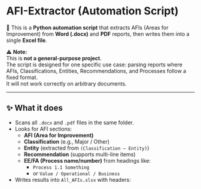 # AFI-Extractor (Automation Script)

📄 This is a **Python automation script** that extracts AFIs (Areas for Improvement) from **Word (.docx)** and **PDF** reports, then writes them into a single **Excel file**.

⚠️ **Note:**  
This is **not a general-purpose project**.  
The script is designed for one specific use case: parsing reports where AFIs, Classifications, Entities, Recommendations, and Processes follow a fixed format.  
It will not work correctly on arbitrary documents.

---

## ✨ What it does
- Scans all `.docx` and `.pdf` files in the same folder.
- Looks for AFI sections:
  - **AFI (Area for Improvement)**
  - **Classification** (e.g., Major / Other)
  - **Entity** (extracted from `(Classification – Entity)`)
  - **Recommendation** (supports multi-line items)
  - **EE/FA (Process name/number)** from headings like:
    - `Process 1.1 Something`
    - or `Value / Operational / Business`
- Writes results into `All_AFIs.xlsx` with headers:

